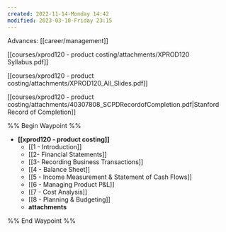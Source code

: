 ```yaml
---
created: 2022-11-14-Monday 14:42
modified: 2023-03-10-Friday 23:15
---
```


Advances: [[career/management]]

[[courses/xprod120 - product costing/attachments/XPROD120 Syllabus.pdf]]

[[courses/xprod120 - product costing/attachments/XPROD120_All_Slides.pdf]]

[[courses/xprod120 - product costing/attachments/40307808_SCPDRecordofCompletion.pdf|Stanford Record of Completion]]

%% Begin Waypoint %%
- **[[xprod120 - product costing]]**
	- [[1 - Introduction]]
	- [[2- Financial Statements]]
	- [[3- Recording Business Transactions]]
	- [[4 - Balance Sheet]]
	- [[5 - Income Measurement & Statement of Cash Flows]]
	- [[6 - Managing Product P&L]]
	- [[7 - Cost Analysis]]
	- [[8 - Planning & Budgeting]]
	- **attachments**


%% End Waypoint %%
